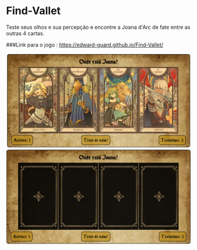 # Find-Vallet
Teste seus olhos e sua percepção e encontre a Joana d'Arc de fate entre as outras 4 cartas.

###Link para o jogo : https://edward-guard.github.io/Find-Vallet/

<img src="/assets/FindVallet-1.png" alt="">
<img src="/assets/FindVallet-2.png" alt="">
